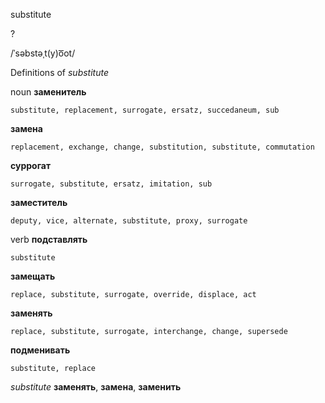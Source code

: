 substitute

?

/ˈsəbstəˌt(y)o͞ot/

Definitions of _substitute_

noun
**заменитель**

    substitute, replacement, surrogate, ersatz, succedaneum, sub
**замена**

    replacement, exchange, change, substitution, substitute, commutation
**суррогат**

    surrogate, substitute, ersatz, imitation, sub
**заместитель**

    deputy, vice, alternate, substitute, proxy, surrogate

verb
**подставлять**

    substitute
**замещать**

    replace, substitute, surrogate, override, displace, act
**заменять**

    replace, substitute, surrogate, interchange, change, supersede
**подменивать**

    substitute, replace

_substitute_
**заменять**, **замена**, **заменить**